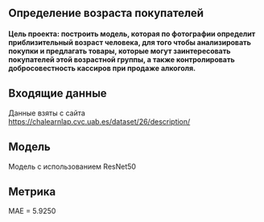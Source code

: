 ## Определение возраста покупателей

#### Цель проекта: построить модель, которая по фотографии определит приблизительный возраст человека, для того чтобы анализировать покупки и предлагать товары, которые могут заинтересовать покупателей этой возрастной группы, а также контролировать добросовестность кассиров при продаже алкоголя.

## Входящие данные
Данные взяты с сайта https://chalearnlap.cvc.uab.es/dataset/26/description/

## Модель
Модель с использованием ResNet50

## Метрика
MAE = 5.9250
